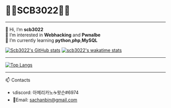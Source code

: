 # 🐱‍💻SCB3022🐱‍💻

***

👋 Hi, I’m **scb3022**   
👀 I’m interested in **Webhacking** and **Pwnalbe**   
🌱 I’m currently learning **python**,**php**,**MySQL**

[![Scb3022's GitHub stats](https://github-readme-stats.vercel.app/api?username=scb3022&show_icons=true&theme=radical)](https://github.com/anuraghazra/github-readme-stats)
[![scb3022's wakatime stats](https://github-readme-stats.vercel.app/api/wakatime?username=scb3022&theme=radical&layout=compact)](https://github.com/anuraghazra/github-readme-stats)

***

[![Top Langs](https://github-readme-stats.vercel.app/api/top-langs/?username=scb3022&layout=compact&theme=radical)](https://github.com/anuraghazra/github-readme-stats)

***

📫 Contacts 
* 📞discord: 아메리카노☕왓슨#6974
* 📧Email: <sachanbin@gmail.com>

